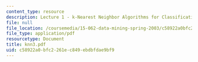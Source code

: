 ```yaml
---
content_type: resource
description: Lecture 1 - k-Nearest Neighbor Algorithms for Classification and Prediction
file: null
file_location: /coursemedia/15-062-data-mining-spring-2003/c58922a0bfc2261ec849ebdbfdae9bf9_knn3.pdf
file_type: application/pdf
resourcetype: Document
title: knn3.pdf
uid: c58922a0-bfc2-261e-c849-ebdbfdae9bf9
---
```

